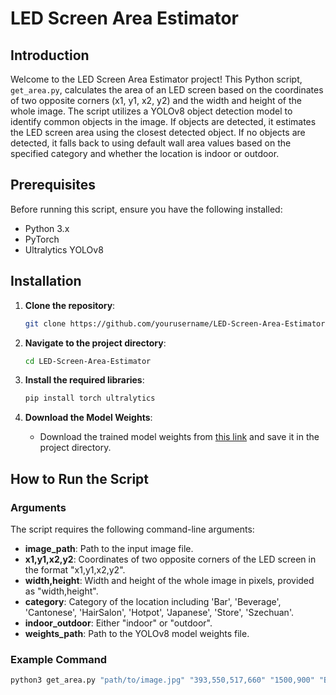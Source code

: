 # LED Screen Area Estimator

## Introduction
Welcome to the LED Screen Area Estimator project! This Python script, `get_area.py`, calculates the area of an LED screen based on the coordinates of two opposite corners (x1, y1, x2, y2) and the width and height of the whole image. The script utilizes a YOLOv8 object detection model to identify common objects in the image. If objects are detected, it estimates the LED screen area using the closest detected object. If no objects are detected, it falls back to using default wall area values based on the specified category and whether the location is indoor or outdoor.

## Prerequisites
Before running this script, ensure you have the following installed:
- Python 3.x
- PyTorch
- Ultralytics YOLOv8

## Installation

1. **Clone the repository**:
    ```sh
    git clone https://github.com/yourusername/LED-Screen-Area-Estimator.git
    ```

2. **Navigate to the project directory**:
    ```sh
    cd LED-Screen-Area-Estimator
    ```

3. **Install the required libraries**:
    ```sh
    pip install torch ultralytics
    ```

4. **Download the Model Weights**:
    - Download the trained model weights from [this link](https://link_to_your_model_weights/best.pt) and save it in the project directory.

## How to Run the Script

### Arguments

The script requires the following command-line arguments:

- **image_path**: Path to the input image file.
- **x1,y1,x2,y2**: Coordinates of two opposite corners of the LED screen in the format "x1,y1,x2,y2".
- **width,height**: Width and height of the whole image in pixels, provided as "width,height".
- **category**: Category of the location including 'Bar', 'Beverage', 'Cantonese', 'HairSalon', 'Hotpot', 'Japanese', 'Store', 'Szechuan'.
- **indoor_outdoor**: Either "indoor" or "outdoor".
- **weights_path**: Path to the YOLOv8 model weights file.

### Example Command

```sh
python3 get_area.py "path/to/image.jpg" "393,550,517,660" "1500,900" "Bar" "indoor" "best.pt"

